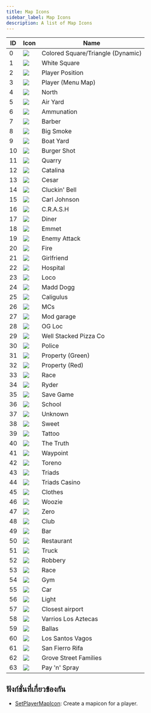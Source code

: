 ```yaml
---
title: Map Icons
sidebar_label: Map Icons
description: A list of Map Icons
---
```


| ID  | Icon                             | Name                              |
| --- | -------------------------------- | --------------------------------- |
| 0   | ![](https://assets.open.mp/assets/images/mapIcons/icon0.gif)  | Colored Square/Triangle (Dynamic) |
| 1   | ![](https://assets.open.mp/assets/images/mapIcons/icon1.gif)  | White Square                      |
| 2   | ![](https://assets.open.mp/assets/images/mapIcons/icon2.gif)  | Player Position                   |
| 3   | ![](https://assets.open.mp/assets/images/mapIcons/icon3.gif)  | Player (Menu Map)                 |
| 4   | ![](https://assets.open.mp/assets/images/mapIcons/icon4.gif)  | North                             |
| 5   | ![](https://assets.open.mp/assets/images/mapIcons/icon5.gif)  | Air Yard                          |
| 6   | ![](https://assets.open.mp/assets/images/mapIcons/icon6.gif)  | Ammunation                        |
| 7   | ![](https://assets.open.mp/assets/images/mapIcons/icon7.gif)  | Barber                            |
| 8   | ![](https://assets.open.mp/assets/images/mapIcons/icon8.gif)  | Big Smoke                         |
| 9   | ![](https://assets.open.mp/assets/images/mapIcons/icon9.gif)  | Boat Yard                         |
| 10  | ![](https://assets.open.mp/assets/images/mapIcons/icon10.gif) | Burger Shot                       |
| 11  | ![](https://assets.open.mp/assets/images/mapIcons/icon11.gif) | Quarry                            |
| 12  | ![](https://assets.open.mp/assets/images/mapIcons/icon12.gif) | Catalina                          |
| 13  | ![](https://assets.open.mp/assets/images/mapIcons/icon13.gif) | Cesar                             |
| 14  | ![](https://assets.open.mp/assets/images/mapIcons/icon14.gif) | Cluckin' Bell                     |
| 15  | ![](https://assets.open.mp/assets/images/mapIcons/icon15.gif) | Carl Johnson                      |
| 16  | ![](https://assets.open.mp/assets/images/mapIcons/icon16.gif) | C.R.A.S.H                         |
| 17  | ![](https://assets.open.mp/assets/images/mapIcons/icon17.gif) | Diner                             |
| 18  | ![](https://assets.open.mp/assets/images/mapIcons/icon18.gif) | Emmet                             |
| 19  | ![](https://assets.open.mp/assets/images/mapIcons/icon19.gif) | Enemy Attack                      |
| 20  | ![](https://assets.open.mp/assets/images/mapIcons/icon20.gif) | Fire                              |
| 21  | ![](https://assets.open.mp/assets/images/mapIcons/icon21.gif) | Girlfriend                        |
| 22  | ![](https://assets.open.mp/assets/images/mapIcons/icon22.gif) | Hospital                          |
| 23  | ![](https://assets.open.mp/assets/images/mapIcons/icon23.gif) | Loco                              |
| 24  | ![](https://assets.open.mp/assets/images/mapIcons/icon24.gif) | Madd Dogg                         |
| 25  | ![](https://assets.open.mp/assets/images/mapIcons/icon25.gif) | Caligulus                         |
| 26  | ![](https://assets.open.mp/assets/images/mapIcons/icon26.gif) | MCs                               |
| 27  | ![](https://assets.open.mp/assets/images/mapIcons/icon27.gif) | Mod garage                        |
| 28  | ![](https://assets.open.mp/assets/images/mapIcons/icon28.gif) | OG Loc                            |
| 29  | ![](https://assets.open.mp/assets/images/mapIcons/icon29.gif) | Well Stacked Pizza Co             |
| 30  | ![](https://assets.open.mp/assets/images/mapIcons/icon30.gif) | Police                            |
| 31  | ![](https://assets.open.mp/assets/images/mapIcons/icon31.gif) | Property (Green)                  |
| 32  | ![](https://assets.open.mp/assets/images/mapIcons/icon32.gif) | Property (Red)                    |
| 33  | ![](https://assets.open.mp/assets/images/mapIcons/icon33.gif) | Race                              |
| 34  | ![](https://assets.open.mp/assets/images/mapIcons/icon34.gif) | Ryder                             |
| 35  | ![](https://assets.open.mp/assets/images/mapIcons/icon35.gif) | Save Game                         |
| 36  | ![](https://assets.open.mp/assets/images/mapIcons/icon36.gif) | School                            |
| 37  | ![](https://assets.open.mp/assets/images/mapIcons/icon37.gif) | Unknown                           |
| 38  | ![](https://assets.open.mp/assets/images/mapIcons/icon38.gif) | Sweet                             |
| 39  | ![](https://assets.open.mp/assets/images/mapIcons/icon39.gif) | Tattoo                            |
| 40  | ![](https://assets.open.mp/assets/images/mapIcons/icon40.gif) | The Truth                         |
| 41  | ![](https://assets.open.mp/assets/images/mapIcons/icon41.gif) | Waypoint                          |
| 42  | ![](https://assets.open.mp/assets/images/mapIcons/icon42.gif) | Toreno                            |
| 43  | ![](https://assets.open.mp/assets/images/mapIcons/icon43.gif) | Triads                            |
| 44  | ![](https://assets.open.mp/assets/images/mapIcons/icon44.gif) | Triads Casino                     |
| 45  | ![](https://assets.open.mp/assets/images/mapIcons/icon45.gif) | Clothes                           |
| 46  | ![](https://assets.open.mp/assets/images/mapIcons/icon46.gif) | Woozie                            |
| 47  | ![](https://assets.open.mp/assets/images/mapIcons/icon47.gif) | Zero                              |
| 48  | ![](https://assets.open.mp/assets/images/mapIcons/icon48.gif) | Club                              |
| 49  | ![](https://assets.open.mp/assets/images/mapIcons/icon49.gif) | Bar                               |
| 50  | ![](https://assets.open.mp/assets/images/mapIcons/icon50.gif) | Restaurant                        |
| 51  | ![](https://assets.open.mp/assets/images/mapIcons/icon51.gif) | Truck                             |
| 52  | ![](https://assets.open.mp/assets/images/mapIcons/icon52.gif) | Robbery                           |
| 53  | ![](https://assets.open.mp/assets/images/mapIcons/icon53.gif) | Race                              |
| 54  | ![](https://assets.open.mp/assets/images/mapIcons/icon54.gif) | Gym                               |
| 55  | ![](https://assets.open.mp/assets/images/mapIcons/icon55.gif) | Car                               |
| 56  | ![](https://assets.open.mp/assets/images/mapIcons/icon56.gif) | Light                             |
| 57  | ![](https://assets.open.mp/assets/images/mapIcons/icon57.gif) | Closest airport                   |
| 58  | ![](https://assets.open.mp/assets/images/mapIcons/icon58.gif) | Varrios Los Aztecas               |
| 59  | ![](https://assets.open.mp/assets/images/mapIcons/icon59.gif) | Ballas                            |
| 60  | ![](https://assets.open.mp/assets/images/mapIcons/icon60.gif) | Los Santos Vagos                  |
| 61  | ![](https://assets.open.mp/assets/images/mapIcons/icon61.gif) | San Fierro Rifa                   |
| 62  | ![](https://assets.open.mp/assets/images/mapIcons/icon62.gif) | Grove Street Families             |
| 63  | ![](https://assets.open.mp/assets/images/mapIcons/icon63.gif) | Pay 'n' Spray                     |

## ฟังก์ชั่นที่เกี่ยวข้องกัน

- [SetPlayerMapIcon](../functions/SetPlayerMapIcon): Create a mapicon for a player.
